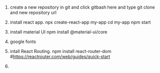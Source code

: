 1. create a new repository in git and click gitbash here and type git clone and new repository url

2.  install react app.
    npx create-react-app my-app
    cd my-app
    npm start

3. install material UI
   npm install @material-ui/core  

4. google fonts
   <link rel="stylesheet" href="https://fonts.googleapis.com/css?family=Roboto:300,400,500,700&display=swap" />     
5. intall React Routing.
   npm install react-router-dom
   #https://reactrouter.com/web/guides/quick-start

6. 